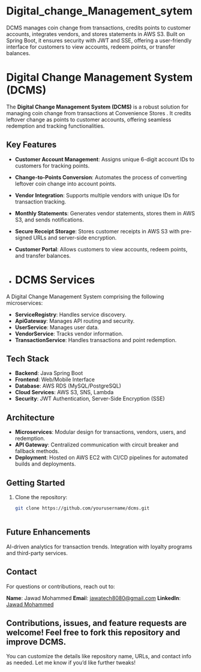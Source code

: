 # Digital_change_Management_sytem
DCMS manages coin change from transactions, credits points to customer accounts, integrates vendors, and stores statements in AWS S3. Built on Spring Boot, it ensures security with JWT and SSE, offering a user-friendly interface for customers to view accounts, redeem points, or transfer balances.


# Digital Change Management System (DCMS)

The **Digital Change Management System (DCMS)** is a robust solution for managing coin change from transactions at Convenience Stores . It credits leftover change as points to customer accounts, offering seamless redemption and tracking functionalities.

## Key Features
- **Customer Account Management**: Assigns unique 6-digit account IDs to customers for tracking points.
- **Change-to-Points Conversion**: Automates the process of converting leftover coin change into account points.
- **Vendor Integration**: Supports multiple vendors with unique IDs for transaction tracking.
- **Monthly Statements**: Generates vendor statements, stores them in AWS S3, and sends notifications.
- **Secure Receipt Storage**: Stores customer receipts in AWS S3 with pre-signed URLs and server-side encryption.
- **Customer Portal**: Allows customers to view accounts, redeem points, and transfer balances.

- # DCMS Services
A Digital Change Management System comprising the following microservices:
- **ServiceRegistry**: Handles service discovery.
- **ApiGateway**: Manages API routing and security.
- **UserService**: Manages user data.
- **VendorService**: Tracks vendor information.
- **TransactionService**: Handles transactions and point redemption.

## Tech Stack
- **Backend**: Java Spring Boot
- **Frontend**: Web/Mobile Interface
- **Database**: AWS RDS (MySQL/PostgreSQL)
- **Cloud Services**: AWS S3, SNS, Lambda
- **Security**: JWT Authentication, Server-Side Encryption (SSE)

## Architecture
- **Microservices**: Modular design for transactions, vendors, users, and redemption.
- **API Gateway**: Centralized communication with circuit breaker and fallback methods.
- **Deployment**: Hosted on AWS EC2 with CI/CD pipelines for automated builds and deployments.

## Getting Started
1. Clone the repository:
   ```bash
   git clone https://github.com/yourusername/dcms.git



## Future Enhancements
AI-driven analytics for transaction trends.
Integration with loyalty programs and third-party services.


## Contact
For questions or contributions, reach out to:

**Name**: Jawad Mohammed
**Emai**l: jawatech8080@gmail.com
**LinkedIn**: [Jawad Mohammed](https://www.linkedin.com/in/jawad-mohammed-83a256196/)


## Contributions, issues, and feature requests are welcome! Feel free to fork this repository and improve DCMS.
You can customize the details like repository name, URLs, and contact info as needed. Let me know if you’d like further tweaks!   

